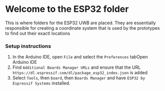 # Welcome to the ESP32 folder
This is where folders for the ESP32 UWB are placed. They are essentially responsible for creating a coordinate system that is used by the prototypes to find out their exactl locations

### Setup instructions
1. In the Arduino IDE, open `File` and select the `Preferences` tabOpen Arduino IDE
1. Find `Additional Boards Manager URLs` and ensure that the URL `https://dl.espressif.com/dl/package_esp32_index.json` is added
1. Select `Tools`, then `board`, then `Boards Manager` and have `ESP32 by Espressif Systems` installed.

